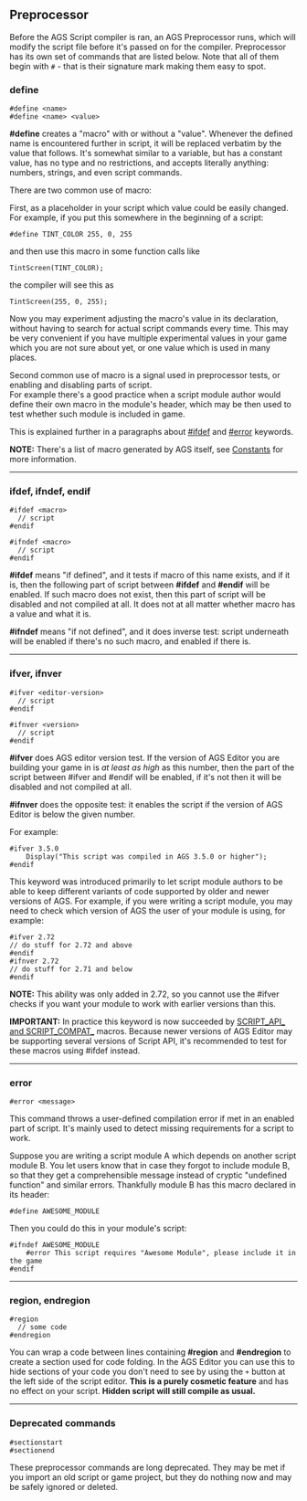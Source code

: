 ## Preprocessor

Before the AGS Script compiler is ran, an AGS Preprocessor runs, which will modify the script file before it's passed on for the compiler. Preprocessor has its own set of commands that are listed below. Note that all of them begin with `#` - that is their signature mark making them easy to spot.

### define

`#define <name>`<br>
`#define <name> <value>`

**#define** creates a "macro" with or without a "value". Whenever the defined name is encountered further in script, it will be replaced verbatim by the value that follows. It's somewhat similar to a variable, but has a constant value, has no type and no restrictions, and accepts literally anything: numbers, strings, and even script commands.

There are two common use of macro:

First, as a placeholder in your script which value could be easily changed. For example, if you put this somewhere in the beginning of a script:

    #define TINT_COLOR 255, 0, 255

and then use this macro in some function calls like

    TintScreen(TINT_COLOR);

the compiler will see this as

    TintScreen(255, 0, 255);

Now you may experiment adjusting the macro's value in its declaration, without having to search for actual script commands every time. This may be very convenient if you have multiple experimental values in your game which you are not sure about yet, or one value which is used in many places.

Second common use of macro is a signal used in preprocessor tests, or enabling and disabling parts of script.<br>
For example there's a good practice when a script module author would define their own macro in the module's header, which may be then used to test whether such module is included in game.

This is explained further in a paragraphs about [#ifdef](Preprocessor#ifdef-ifndef-endif) and [#error](Preprocessor#error) keywords.

**NOTE:** There's a list of macro generated by AGS itself, see [Constants](Constants) for more information.

---

### ifdef, ifndef, endif

```
#ifdef <macro>
  // script
#endif
```

```
#ifndef <macro>
  // script
#endif
```

**#ifdef** means "if defined", and it tests if macro of this name exists, and if it is, then the following part of script between **#ifdef** and **#endif** will be enabled. If such macro does not exist, then this part of script will be disabled and not compiled at all. It does not at all matter whether macro has a value and what it is.

**#ifndef** means "if not defined", and it does inverse test: script underneath will be enabled if there's no such macro, and enabled if there is.

---

### ifver, ifnver

```
#ifver <editor-version>
  // script
#endif
```

```
#ifnver <version>
  // script
#endif
```

**#ifver** does AGS editor version test. If the version of AGS Editor you are building your game in is *at least as high* as this number, then the part of the script between #ifver and #endif will be enabled, if it's not then it will be disabled and not compiled at all.

**#ifnver** does the opposite test: it enables the script if the version of AGS Editor is below the given number.

For example:

    #ifver 3.5.0
        Display("This script was compiled in AGS 3.5.0 or higher");
    #endif

This keyword was introduced primarily to let script module authors to be able to keep different variants of code supported by older and newer versions of AGS. For example, if you were writing a script module, you may need to check which version of AGS the user of your module is using, for example:

```
#ifver 2.72
// do stuff for 2.72 and above
#endif
#ifnver 2.72
// do stuff for 2.71 and below
#endif
```

**NOTE:** This ability was only added in 2.72, so you cannot use the #ifver checks if you want your module to work with earlier versions than this.

**IMPORTANT:** In practice this keyword is now succeeded by [SCRIPT_API_ and SCRIPT_COMPAT_](Constants) macros. Because newer versions of AGS Editor may be supporting several versions of Script API, it's recommended to test for these macros using #ifdef instead.

---

### error

`#error <message>`

This command throws a user-defined compilation error if met in an enabled part of script. It's mainly used to detect missing requirements for a script to work.

Suppose you are writing a script module A which depends on another script module B. You let users know that in case they forgot to include module B, so that they get a comprehensible message instead of cryptic "undefined function" and similar errors. Thankfully module B has this macro declared in its header:

    #define AWESOME_MODULE

Then you could do this in your module's script:

    #ifndef AWESOME_MODULE
        #error This script requires "Awesome Module", please include it in the game
    #endif

---

### region, endregion

```
#region
  // some code
#endregion
```

You can wrap a code between lines containing **#region** and **#endregion** to create a section used for code folding. In the AGS Editor you can use this to hide sections of your code you don't need to see by using the `+` button at the left side of the script editor. **This is a purely cosmetic feature** and has no effect on your script. **Hidden script will still compile as usual.**

---

### Deprecated commands

```
#sectionstart
#sectionend
```

These preprocessor commands are long deprecated. They may be met if you import an old script or game project, but they do nothing now and may be safely ignored or deleted.